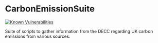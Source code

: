 # CarbonEmissionSuite

[![Known Vulnerabilities](https://snyk.io/test/github/adamrees89/CarbonEmissionSuite/badge.svg?targetFile=requirements.txt)](https://snyk.io/test/github/adamrees89/CarbonEmissionSuite?targetFile=requirements.txt)

Suite of scripts to gather information from the DECC regarding UK carbon emissions from various sources.
